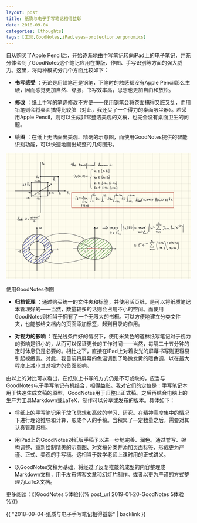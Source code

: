 ```yaml
---
layout: post
title: 纸质与电子手写笔记相得益彰
date: 2018-09-04
categories: [thoughts]
tags: [工具,GoodNotes,iPad,eyes-protection,ergonomics]
---
```


自从购买了Apple Pencil后，开始逐渐地由手写笔记转向iPad上的电子笔记，并充分体会到了GoodNotes这个笔记应用在排版、作图、手写识别等方面的强大威力。这里，将两种模式分几个方面比较如下：

* **书写感受** ：无论是用铅笔还是钢笔，下笔时的触感都没有Apple Pencil那么生硬，因而感觉更加自然、舒服，书写效率高，思想也更加自由和放松。

* **修改** ：纸上手写的笔迹修改不方便——使用钢笔会将卷面搞得又脏又乱，而用铅笔则会将桌面搞得比较脏（对此，我还买了一个得力的桌面吸尘器）。若采用Apple Pencil，则可以生成非常整洁美观的文稿，也完全没有桌面卫生的问题。

* **绘图** ：在纸上无法画出美观、精确的示意图，而使用GoodNotes提供的智能识别功能，可以快速地画出规整的几何图形。

![](/figures/p53712890.jpg)

使用GoodNotes作图

* **归档管理** ：通过购买统一的文件夹和标签，并使用活页纸，是可以将纸质笔记本管理好的——当然，数量较多的话则会占用不小的空间。而使用GoodNotes则相当于拥有了一个无限大的书橱。可以方便地建立分类文件夹，也能够给文档内的页面添加标签，起到目录的作用。

* **对视力的影响** ：在光线条件好的情况下，使用米黄色的道林纸写笔记对于视力的影响是很小的，从而可以保证更长的工作时间——当然，每隔二十五分钟的定时休息仍是必要的。相比之下，直接在iPad上对着发光的屏幕书写则更容易引起视疲劳。对此，我目前将屏幕的色温调到了略微发黄的暖色调，以在最大程度上减小其对视力的负面影响。

由以上的对比可以看出，在纸张上书写的方式仍是不可或缺的，应当与GoodNotes电子手写笔记有机结合，相得益彰。我对它们的定位是：手写笔记本用于快速生成文稿的原型，GoodNotes用于归整出正式稿。之后再结合电脑上的生产力工具Markdown或LaTeX，制作可以分享或发布的版本。具体如下：

* 将纸上的手写笔记用于放飞思想和高效的学习、研究。在精神高度集中的情况下进行理论推导和计算，形成个人的手稿。当积累了一定数量之后，需要对其认真管理归档。

* 用iPad上的GoodNotes对纸版手稿予以进一步地完善、润色。通过誉写、架构调整、重新绘制精美的示意图、对文稿分类并添加页面标签，形成更为严谨、正式、美观的手写稿。这相当于数学老师上课时用的正式讲义。

* 以GoodNotes文稿为基础，将经过了反复推敲的成型的内容整理成Markdown文档，用于发布博客文章和幻灯片制作。或者以更为严谨的方式整理为LaTeX文档。

更多阅读：《[GoodNotes 5体验]({% post_url 2019-01-20-GoodNotes 5体验 %})》

{{ "2018-09-04-纸质与电子手写笔记相得益彰" | backlink }}
